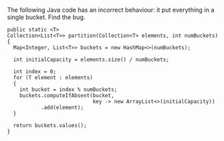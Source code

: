 The following Java code has an incorrect behaviour: it put everything in a single bucket.
Find the bug.
```
public static <T> 
Collection<List<T>> partition(Collection<T> elements, int numBuckets) 
{
  Map<Integer, List<T>> buckets = new HashMap<>(numBuckets);
  
  int initialCapacity = elements.size() / numBuckets;

  int index = 0;
  for (T element : elements) 
  {
    int bucket = index % numBuckets;
    buckets.computeIfAbsent(bucket, 
                            key -> new ArrayList<>(initialCapacity))
           .add(element); 
  }

  return buckets.values();
}
```